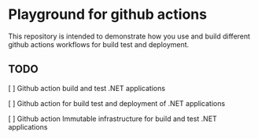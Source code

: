 # Playground for github actions

This repository is intended to demonstrate how you use and build different github actions workflows for build test and deployment.

## TODO

[ ] Github action build and test .NET applications

[ ] Github action for build test and deployment of .NET applications

[ ] Github action Immutable infrastructure for build and test .NET applications


